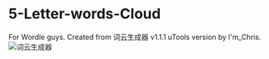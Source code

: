 # 5-Letter-words-Cloud
For Wordle guys.
Created from 词云生成器 v1.1.1 uTools version by I'm_Chris.
![词云生成器](https://user-images.githubusercontent.com/53828483/205485755-f52eabcb-83f7-49d6-b6d6-413e2af63629.png)
